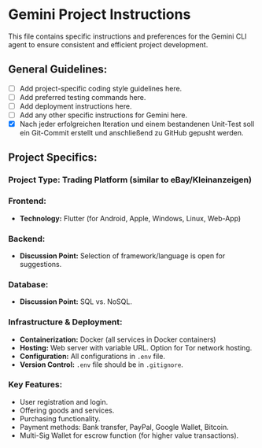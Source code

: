 # Gemini Project Instructions

This file contains specific instructions and preferences for the Gemini CLI agent to ensure consistent and efficient project development.

## General Guidelines:
- [ ] Add project-specific coding style guidelines here.
- [ ] Add preferred testing commands here.
- [ ] Add deployment instructions here.
- [ ] Add any other specific instructions for Gemini here.
- [x] Nach jeder erfolgreichen Iteration und einem bestandenen Unit-Test soll ein Git-Commit erstellt und anschließend zu GitHub gepusht werden.

## Project Specifics:
### Project Type: Trading Platform (similar to eBay/Kleinanzeigen)

### Frontend:
- **Technology:** Flutter (for Android, Apple, Windows, Linux, Web-App)

### Backend:
- **Discussion Point:** Selection of framework/language is open for suggestions.

### Database:
- **Discussion Point:** SQL vs. NoSQL.

### Infrastructure & Deployment:
- **Containerization:** Docker (all services in Docker containers)
- **Hosting:** Web server with variable URL. Option for Tor network hosting.
- **Configuration:** All configurations in `.env` file.
- **Version Control:** `.env` file should be in `.gitignore`.

### Key Features:
- User registration and login.
- Offering goods and services.
- Purchasing functionality.
- Payment methods: Bank transfer, PayPal, Google Wallet, Bitcoin.
- Multi-Sig Wallet for escrow function (for higher value transactions).